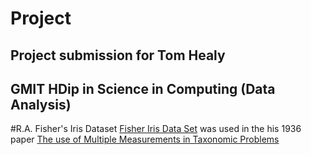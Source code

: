 # Project
## Project submission for Tom Healy 
## GMIT HDip in Science in Computing (Data Analysis)

#R.A. Fisher's Iris Dataset  [Fisher Iris Data Set](https://archive.ics.uci.edu/ml/machine-learning-databases/iris/iris.data) was used in the his 1936 paper [The use of Multiple Measurements in Taxonomic Problems](http://rcs.chemometrics.ru/Tutorials/classification/Fisher.pdf)
